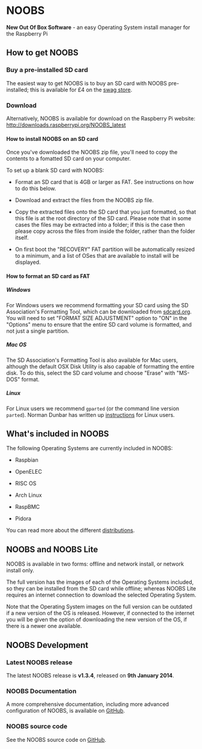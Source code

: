 # NOOBS

**New Out Of Box Software** - an easy Operating System install manager for the Raspberry Pi

## How to get NOOBS

### Buy a pre-installed SD card

The easiest way to get NOOBS is to buy an SD card with NOOBS pre-installed; this is available for £4 on the [swag store](http://swag.raspberrypi.org/collections/frontpage/products/noobs-8gb-sd-card).

### Download

Alternatively, NOOBS is available for download on the Raspberry Pi website: http://downloads.raspberrypi.org/NOOBS_latest

#### How to install NOOBS on an SD card

Once you've downloaded the NOOBS zip file, you'll need to copy the contents to a fomatted SD card on your computer.

To set up a blank SD card with NOOBS:

- Format an SD card that is 4GB or larger as FAT. See instructions on how to do this below.

- Download and extract the files from the NOOBS zip file.

- Copy the extracted files onto the SD card that you just formatted, so that this file is at the root directory of the SD card. Please note that in some cases the files may be extracted into a folder; if this is the case then please copy across the files from inside the folder, rather than the folder itself.

- On first boot the "RECOVERY" FAT partition will be automatically resized to a minimum, and a list of OSes that are available to install will be displayed.

#### How to format an SD card as FAT

##### Windows

For Windows users we recommend formatting your SD card using the SD Association's Formatting Tool, which can be downloaded from [sdcard.org](https://www.sdcard.org/downloads/formatter_4/). You will need to set "FORMAT SIZE ADJUSTMENT" option to "ON" in the "Options" menu to ensure that the entire SD card volume is formatted, and not just a single partition.

##### Mac OS

The SD Association's Formatting Tool is also available for Mac users, although the default OSX Disk Utility is also capable of formatting the entire disk. To do this, select the SD card volume and choose "Erase" with "MS-DOS" format.

##### Linux

For Linux users we recommend ```gparted``` (or the command line version ```parted```). Norman Dunbar has written up [instructions](http://qdosmsq.dunbar-it.co.uk/blog/2013/06/noobs-for-raspberry-pi/) for Linux users.

## What's included in NOOBS

The following Operating Systems are currently included in NOOBS:

- Raspbian

- OpenELEC

- RISC OS

- Arch Linux

- RaspBMC

- Pidora

You can read more about the different [distributions](distributions.md).

## NOOBS and NOOBS Lite

NOOBS is available in two forms: offline and network install, or network install only.

The full version has the images of each of the Operating Systems included, so they can be installed from the SD card while offline; whereas NOOBS Lite requires an internet connection to download the selected Operating System.

Note that the Operating System images on the full version can be outdated if a new version of the OS is released. However, if connected to the internet you will be given the option of downloading the new version of the OS, if there is a newer one available.

## NOOBS Development

### Latest NOOBS release

The latest NOOBS release is **v1.3.4**, released on **9th January 2014**.

### NOOBS Documentation

A more comprehensive documentation, including more advanced configuration of NOOBS, is available on [GitHub](https://github.com/raspberrypi/noobs/blob/master/README.md).

### NOOBS source code

See the NOOBS source code on [GitHub](https://github.com/raspberrypi/noobs).
